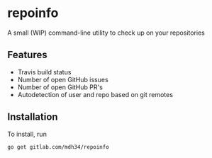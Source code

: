 # repoinfo
A small (WIP) command-line utility to check up on your repositories

## Features
- Travis build status
- Number of open GitHub issues
- Number of open GitHub PR's
- Autodetection of user and repo based on git remotes

## Installation
To install, run
```
go get gitlab.com/mdh34/repoinfo
```